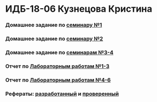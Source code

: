 # ИДБ-18-06 Кузнецова Кристина

### Домашнее задание по [семинару №1](https://github.com/stankin/design-part-1/wiki/sem1)

### Домашнее задание по [семинару №2](https://github.com/stankin/design-part-1/wiki/sem2)

### Домашнее задание по [семинарам №3-4](https://github.com/Muchenie-2020/kristina.github.io/wiki/Деловая-игра)

### Отчет по [Лабораторным работам №1-3](https://github.com/Muchenie-2020/kristina.github.io/wiki/Лабораторные-работы)

### Отчет по [Лабораторным работам №4-6]()

### Рефераты: [разработанный](https://github.com/stankin/design-part-1/wiki/exam06-5) и [проверенный]()
